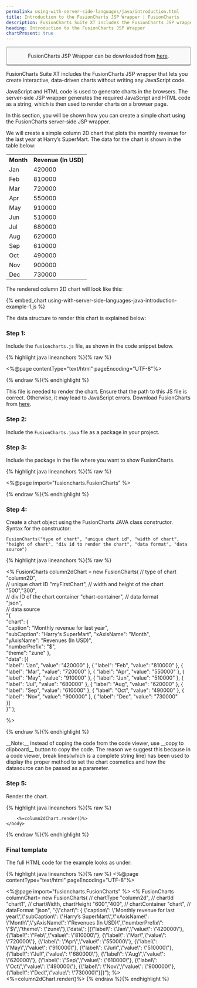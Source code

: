 ```yaml
---
permalink: using-with-server-side-languages/java/introduction.html
title: Introduction to the FusionCharts JSP Wrapper | FusionCharts
description: FusionCharts Suite XT includes the FusionCharts JSP wrapper that lets you create interactive, data-driven charts without writing any JavaScript code.
heading: Introduction to the FusionCharts JSP Wrapper
chartPresent: true
---
```


<p style="background:rgba(249, 249, 249, 1); padding:15px; border:1px solid #888; border-bottom-width:3px; border-radius:4px; text-align:center;">FusionCharts JSP Wrapper can be downloaded from <a href="http://www.fusioncharts.com/jsp-charts/" target="_blank">here</a>.</p>

FusionCharts Suite XT includes the FusionCharts JSP wrapper that lets you create interactive, data-driven charts without writing any JavaScript code.

JavaScript and HTML code is used to generate charts in the browsers. The server-side JSP wrapper generates the required JavaScript and HTML code as a string, which is then used to render charts on a browser page.

In this section, you will be shown how you can create a simple chart using the FusionCharts server-side JSP wrapper.

We will create a simple column 2D chart that plots the monthly revenue for the last year at Harry’s SuperMart. The data for the chart is shown in the table below:

<table>
  <tr>
    <th>Month</th>
    <th>Revenue (In USD)</th>
  </tr>
  <tr>
    <td>Jan</td>
    <td>420000</td>
  </tr>
  <tr>
    <td>Feb</td>
    <td>810000</td>
  </tr>
  <tr>
    <td>Mar</td>
    <td>720000</td>
  </tr>
  <tr>
    <td>Apr</td>
    <td>550000</td>
  </tr>
  <tr>
    <td>May</td>
    <td>910000</td>
  </tr>
  <tr>
    <td>Jun</td>
    <td>510000</td>
  </tr>
  <tr>
    <td>Jul</td>
    <td>680000</td>
  </tr>
  <tr>
    <td>Aug</td>
    <td>620000</td>
  </tr>
  <tr>
    <td>Sep</td>
    <td>610000</td>
  </tr>
  <tr>
    <td>Oct</td>
    <td>490000</td>
  </tr>
  <tr>
    <td>Nov</td>
    <td>900000</td>
  </tr>
  <tr>
    <td>Dec</td>
    <td>730000</td>
  </tr>
</table>


The rendered column 2D chart will look like this:

{% embed_chart using-with-server-side-languages-java-introduction-example-1.js %}

The data structure to render this chart is explained below:

### Step 1:

Include the `fusioncharts.js` file, as shown in the code snippet below. 

{% highlight java lineanchors %}{% raw %}

<%@page contentType="text/html" pageEncoding="UTF-8"%>
  <!DOCTYPE html>
  <html>
      <head>
         <title>Loading Data from a Static JSON String - fusioncharts.com</title>
         <script src="fusioncharts.js"></script>
      </head>
      <body>
          <div id="chart-container"></div>

{% endraw %}{% endhighlight %}

This file is needed to render the chart. Ensure that the path to this JS file is correct. Otherwise, it may lead to JavaScript errors. Download FusionCharts from <a href="http://www.fusioncharts.com/download/" target="_blank">here</a>.

### Step 2: 

Include the `FusionCharts.java` file as a package in your project.

### Step 3: 

Include the package in the file where you want to show FusionCharts.

{% highlight java lineanchors %}{% raw %}

  <%@page import="fusioncharts.FusionCharts" %>

{% endraw %}{% endhighlight %}

### Step 4: 

Create a chart object using the FusionCharts JAVA class constructor. 
Syntax for the constructor: 

`FusionCharts("type of chart", "unique chart id", "width of chart", "height of chart", "div id to render the chart", "data format", "data source")`

<textarea style="display:none;" class='java-only'>
  <%
    FusionCharts columnChart= new FusionCharts(
    "column2d",// chartType
      "chart1",// chartId
    "600","400",// chartWidth, chartHeight
    "chart-container",// chartContainer
    "json",// dataFormat
    "{\"chart\": {  \"caption\": \"Monthly revenue for last year\",\"subCaption\": \"Harry’s SuperMart\",\"xAxisName\": \"Month\",\"yAxisName\": \"Revenues (In USD)\",\"numberPrefix\": \"$\",\"theme\": \"zune\"},\"data\": [{\"label\": \"Jan\",\"value\": \"420000\"}, {\"label\": \"Feb\",\"value\": \"810000\"}, {\"label\": \"Mar\",\"value\": \"720000\"}, {\"label\": \"Apr\",\"value\": \"550000\"}, {\"label\": \"May\",\"value\": \"910000\"}, {\"label\": \"Jun\",\"value\": \"510000\"}, {\"label\": \"Jul\",\"value\": \"680000\"}, {\"label\": \"Aug\",\"value\": \"620000\"}, {\"label\": \"Sep\",\"value\": \"610000\"}, {\"label\": \"Oct\",\"value\": \"490000\"}, {\"label\": \"Nov\",\"value\": \"900000\"}, {\"label\": \"Dec\",\"value\": \"730000\"}]}");
  %>
</textarea>

{% highlight java lineanchors %}{% raw %}

<%
    FusionCharts column2dChart = new FusionCharts(
      // type of chart
      "column2D",	    
      // unique chart ID
      "myFirstChart",
      // width and height of the chart	
      "500","300",	
      // div ID of the chart container
      "chart-container",
      // data format		
      "json",	
      // data source		
      "{              
      	\"chart\": {  
      		\"caption\": \"Monthly revenue for last year\",  
      		\"subCaption\": \"Harry's SuperMart\", 
      		\"xAxisName\": \"Month\",  
      		\"yAxisName\": \"Revenues (In USD)\",    
      		\"numberPrefix\": \"$\",   
      		\"theme\": \"zune\" 
      	},                                   
      	\"data\": [{    
      		\"label\": \"Jan\",
          \"value\": \"420000\"
      }, {
          \"label\": \"Feb\",
          \"value\": \"810000\"
      }, {
          \"label\": \"Mar\",
          \"value\": \"720000\"
      }, {
          \"label\": \"Apr\",
          \"value\": \"550000\"
      }, {
          \"label\": \"May\",
          \"value\": \"910000\"
      }, {
          \"label\": \"Jun\",
          \"value\": \"510000\"
      }, {
          \"label\": \"Jul\",
          \"value\": \"680000\"
      }, {
          \"label\": \"Aug\",
          \"value\": \"620000\"
      }, {
          \"label\": \"Sep\",
          \"value\": \"610000\"
      }, {
          \"label\": \"Oct\",
          \"value\": \"490000\"
      }, {
          \"label\": \"Nov\",
          \"value\": \"900000\"
      }, {
          \"label\": \"Dec\",
          \"value\": \"730000\"   
      	}]  
      }"
  );
        
%>

{% endraw %}{% endhighlight %}

<p class="text-info"> __Note:__ Instead of coping the code from the code viewer, use __copy to clipboard__ button to copy the code. The reason we suggest this because in a code viewer, break lines(which is a complete  string line) has been used to display the proper method to set the chart cosmetics and how the datasource can be passed as a parameter.</p>


### Step 5:

Render the chart.

{% highlight java lineanchors %}{% raw %}

		<%=column2dChart.render()%>
    </body>
</html>

{% endraw %}{% endhighlight %}

### Final template

The full HTML code for the example looks as under:

{% highlight java lineanchors %}{% raw %}
<%@page contentType="text/html" pageEncoding="UTF-8"%>
  <!DOCTYPE html>
  <html>
    <head>
        <title>Loading Data from a Static JSON String - fusioncharts.com</title>
        <script src="fusioncharts.js"></script>
    </head>
    <body>
        <div id="chart"></div>
        <%@page import="fusioncharts.FusionCharts" %>
        <%
        FusionCharts columnChart= new FusionCharts(
          // chartType
          "column2d",
          // chartId
          "chart1",
          // chartWidth, chartHeight
          "600","400",
          // chartContainer
          "chart",
          // dataFormat
          "json",
          "{\"chart\": {  \"caption\": \"Monthly revenue for last year\",\"subCaption\": \"Harry’s SuperMart\",\"xAxisName\": \"Month\",\"yAxisName\": \"Revenues (In USD)\",\"numberPrefix\": \"$\",\"theme\": \"zune\"},\"data\": [{\"label\": \"Jan\",\"value\": \"420000\"}, {\"label\": \"Feb\",\"value\": \"810000\"}, {\"label\": \"Mar\",\"value\": \"720000\"}, {\"label\": \"Apr\",\"value\": \"550000\"}, {\"label\": \"May\",\"value\": \"910000\"}, {\"label\": \"Jun\",\"value\": \"510000\"}, {\"label\": \"Jul\",\"value\": \"680000\"}, {\"label\": \"Aug\",\"value\": \"620000\"}, {\"label\": \"Sep\",\"value\": \"610000\"}, {\"label\": \"Oct\",\"value\": \"490000\"}, {\"label\": \"Nov\",\"value\": \"900000\"}, {\"label\": \"Dec\",\"value\": \"730000\"}]}");
        %>
        <%=column2dChart.render()%>
    </body>
  </html>
{% endraw %}{% endhighlight %}